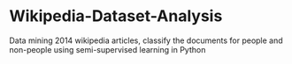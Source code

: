 Wikipedia-Dataset-Analysis
==========================

Data mining 2014 wikipedia articles, classify the documents for people and non-people using semi-supervised learning in Python
